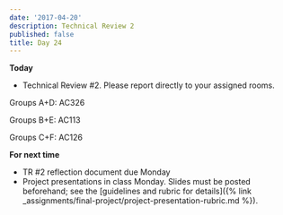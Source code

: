 ```yaml
---
date: '2017-04-20'
description: Technical Review 2
published: false
title: Day 24
---
```


**Today**

* Technical Review #2. Please report directly to your assigned rooms.

Groups A+D: AC326

Groups B+E: AC113

Groups C+F: AC126



**For next time**

* TR #2 reflection document due Monday
* Project presentations in class Monday. Slides must be posted beforehand; see the [guidelines and rubric for details]({% link _assignments/final-project/project-presentation-rubric.md %}).



